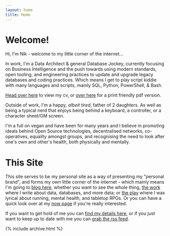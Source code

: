 ```yaml
---
layout: home
title: Home
---
```


# Welcome!

Hi, I'm Nik - welcome to my little corner of the internet...

In work, I'm a Data Architect & general Database Jockey, currently focusing on Business Intelligence and the push towards using modern standards, open tooling, and engineering practices to update and upgrade legacy databases and coding practices. Which means I get to play script kiddie with many languages and scripts, mainly SQL, Python, PowerShell, & Bash.

[Head over here](/cv) to view my cv, or [over here](/nikcodes_cv.pdf) for a print friendly pdf version.

Outside of work, I'm a happy, _albeit tired_, father of 2 daughters. As well as being a typical nerd that enjoys being behind a keyboard, a controller, or a character sheet/GM screen. 

I'm a full on vegan and have been for many years and I believe in promoting ideals behind Open Source technologies, decentralised networks, co-operatives, equality amongst groups, and recognising the need to look after one's own and other's health, both physically and mentally.

# This Site

This site serves to be my personal site as a way of presenting my "personal brand", and forms my own little corner of the internet - which mainly means I'm going to [blog here](/blog), whether you want to see the whole thing, [the work](#) where I write about data, databases, and more data; or [the play](#) where I wax lyrical about running, mental health, and tabletop RPGs. Or you can have a quick look over at my [now page](/now) if you're really interested.

If you want to get hold of me you can [find my details here](/contact), or if you just want to keep up to date with me you can [grab the rss feed](/atom.xml).

{% include archive.html %}
